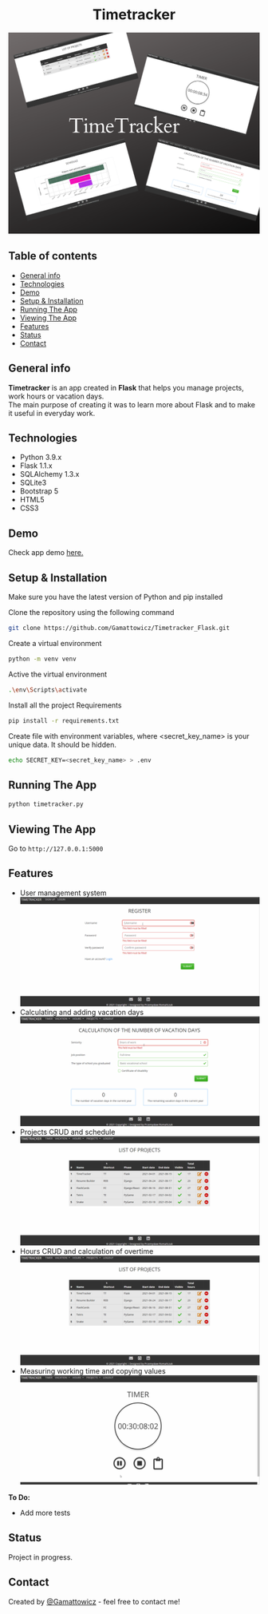 <div align="center">
<h1 align="center">Timetracker</h1></div>

![Timetracker_thumbnail.PNG](readme_gifs/Timetracker_thumbnail.PNG)

## Table of contents
* [General info](#general-info)
* [Technologies](#technologies)
* [Demo](#demo)
* [Setup & Installation](#setup-&-installation)
* [Running The App](#running-the-app)
* [Viewing The App](#viewing-the-app)
* [Features](#features)
* [Status](#status)
* [Contact](#contact)

## General info
**Timetracker** is an app created in **Flask** that helps you manage projects, work hours or vacation days. \
The main purpose of creating it was to learn more about Flask and to make it useful in everyday work.

## Technologies
* Python 3.9.x
* Flask 1.1.x
* SQLAlchemy 1.3.x
* SQLite3
* Bootstrap 5
* HTML5
* CSS3

## Demo
Check app demo [here.](https://my-timetracker.herokuapp.com/)

## Setup & Installation
Make sure you have the latest version of Python and pip installed

Clone the repository using the following command
```bash
git clone https://github.com/Gamattowicz/Timetracker_Flask.git
```
Create a virtual environment
```bash
python -m venv venv
```
Active the virtual environment
```bash
.\env\Scripts\activate
```
Install all the project Requirements
```bash
pip install -r requirements.txt
```
Create file with environment variables, where <secret_key_name> is your unique data. It should be hidden.
```bash
echo SECRET_KEY=<secret_key_name> > .env
```
## Running The App
```bash
python timetracker.py
```

## Viewing The App
Go to `http://127.0.0.1:5000`

## Features
* User management system ![user_management.gif](readme_gifs/user_management.gif)
* Calculating and adding vacation days ![vacation.gif](readme_gifs/vacation.gif)
* Projects CRUD and schedule ![projects.gif](readme_gifs/projects.gif)
* Hours CRUD and calculation of overtime ![projects.gif](readme_gifs/projects.gif)
* Measuring working time and copying values ![timer.gif](readme_gifs/timer.gif)

**To Do:**
* Add more tests

## Status 
Project in progress.

## Contact
Created by [@Gamattowicz](https://github.com/Gamattowicz) - feel free to contact me!